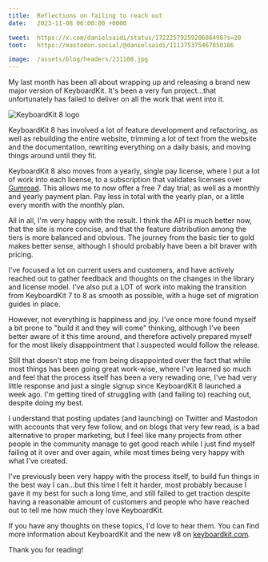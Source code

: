 ```yaml
---
title:  Reflections on failing to reach out
date:   2023-11-08 06:00:00 +0000

tweet:  https://x.com/danielsaidi/status/1722257925920686498?s=20
toot:   https://mastodon.social/@danielsaidi/111375375467850186

image:  /assets/blog/headers/231108.jpg
---
```


My last month has been all about wrapping up and releasing a brand new major version of KeyboardKit. It's been a very fun project...that unfortunately has failed to deliver on all the work that went into it.

![KeyboardKit 8 logo]({{page.image}})

KeyboardKit 8 has involved a lot of feature development and refactoring, as well as rebuilding the entire website, trimming a lot of text from the website and the documentation, rewriting everything on a daily basis, and moving things around until they fit.

KeyboardKit 8 also moves from a yearly, single pay license, where I put a lot of work into each license, to a subscription that validates licenses over [Gumroad](https://kankoda.gumroad.com). This allows me to now offer a free 7 day trial, as well as a monthly and yearly payment plan. Pay less in total with the yearly plan, or a  little every month with the monthly plan.

All in all, I'm very happy with the result. I think the API is much better now, that the site is more concise, and that the feature distribution among the tiers is more balanced and obvious. The journey from the basic tier to gold makes better sense, although I should probably have been a bit braver with pricing.

I've focused a lot on current users and customers, and have actively reached out to gather feedback and thoughts on the changes in the library and license model. I've also put a LOT of work into making the transition from KeyboardKit 7 to 8 as smooth as possible, with a huge set of migration guides in place.

However, not everything is happiness and joy. I've once more found myself a bit prone to "build it and they will come" thinking, although I've been better aware of it this time around, and therefore actively prepared myself for the most likely disappointment that I suspected would follow the release.

Still that doesn't stop me from being disappointed over the fact that while most things has been going great work-wise, where I've learned so much and feel that the process itself has been a very rewading one, I've had very little response and just a single signup since KeyboardKit 8 launched a week ago. I'm getting tired of struggling with (and failing to) reaching out, despite doing my best.

I understand that posting updates (and launching) on Twitter and Mastodon with accounts that very few follow, and on blogs that very few read, is a bad alternative to proper marketing, but I feel like many projects from other people in the community manage to get good reach while I just find myself failing at it over and over again, while most times being very happy with what I've created.

I've previously been very happy with the process itself, to build fun things in the best way I can...but this time I felt it harder, most probably because I gave it my best for such a long time, and still failed to get traction despite having a reasonable amount of customers and people who have reached out to tell me how much they love KeyboardKit.

If you have any thoughts on these topics, I'd love to hear them. You can find more information about KeyboardKit and the new v8 on [keyboardkit.com](https://keyboardkit.com).

Thank you for reading!